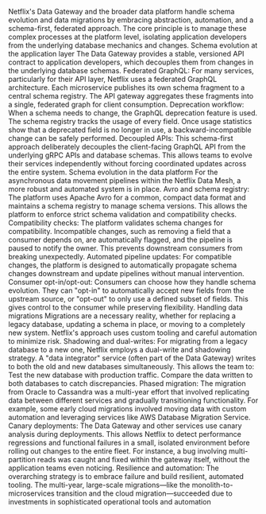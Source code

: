 Netflix's Data Gateway and the broader data platform handle schema evolution and data migrations by embracing abstraction, automation, and a schema-first, federated approach. The core principle is to manage these complex processes at the platform level, isolating application developers from the underlying database mechanics and changes. 
Schema evolution at the application layer
The Data Gateway provides a stable, versioned API contract to application developers, which decouples them from changes in the underlying database schemas.
Federated GraphQL: For many services, particularly for their API layer, Netflix uses a federated GraphQL architecture. Each microservice publishes its own schema fragment to a central schema registry. The API gateway aggregates these fragments into a single, federated graph for client consumption.
Deprecation workflow: When a schema needs to change, the GraphQL deprecation feature is used. The schema registry tracks the usage of every field. Once usage statistics show that a deprecated field is no longer in use, a backward-incompatible change can be safely performed.
Decoupled APIs: This schema-first approach deliberately decouples the client-facing GraphQL API from the underlying gRPC APIs and database schemas. This allows teams to evolve their services independently without forcing coordinated updates across the entire system. 
Schema evolution in the data platform
For the asynchronous data movement pipelines within the Netflix Data Mesh, a more robust and automated system is in place.
Avro and schema registry: The platform uses Apache Avro for a common, compact data format and maintains a schema registry to manage schema versions. This allows the platform to enforce strict schema validation and compatibility checks.
Compatibility checks: The platform validates schema changes for compatibility. Incompatible changes, such as removing a field that a consumer depends on, are automatically flagged, and the pipeline is paused to notify the owner. This prevents downstream consumers from breaking unexpectedly.
Automated pipeline updates: For compatible changes, the platform is designed to automatically propagate schema changes downstream and update pipelines without manual intervention.
Consumer opt-in/opt-out: Consumers can choose how they handle schema evolution. They can "opt-in" to automatically accept new fields from the upstream source, or "opt-out" to only use a defined subset of fields. This gives control to the consumer while preserving flexibility. 
Handling data migrations
Migrations are a necessary reality, whether for replacing a legacy database, updating a schema in place, or moving to a completely new system. Netflix's approach uses custom tooling and careful automation to minimize risk.
Shadowing and dual-writes: For migrating from a legacy database to a new one, Netflix employs a dual-write and shadowing strategy. A "data integrator" service (often part of the Data Gateway) writes to both the old and new databases simultaneously. This allows the team to:
Test the new database with production traffic.
Compare the data written to both databases to catch discrepancies.
Phased migration: The migration from Oracle to Cassandra was a multi-year effort that involved replicating data between different services and gradually transitioning functionality. For example, some early cloud migrations involved moving data with custom automation and leveraging services like AWS Database Migration Service.
Canary deployments: The Data Gateway and other services use canary analysis during deployments. This allows Netflix to detect performance regressions and functional failures in a small, isolated environment before rolling out changes to the entire fleet. For instance, a bug involving multi-partition reads was caught and fixed within the gateway itself, without the application teams even noticing.
Resilience and automation: The overarching strategy is to embrace failure and build resilient, automated tooling. The multi-year, large-scale migrations—like the monolith-to-microservices transition and the cloud migration—succeeded due to investments in sophisticated operational tools and automation
